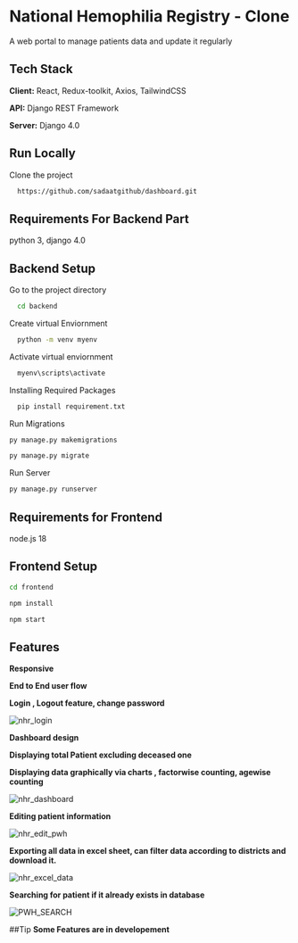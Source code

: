 
# National Hemophilia Registry - Clone

A web portal to manage patients data and update it regularly 


## Tech Stack

**Client:** React, Redux-toolkit, Axios, TailwindCSS

**API:** Django REST Framework

**Server:** Django 4.0

## Run Locally

Clone the project

```bash
  https://github.com/sadaatgithub/dashboard.git
```
## Requirements For Backend Part
python 3,
django 4.0

## Backend Setup
Go to the project directory
```bash
  cd backend
```

Create virtual Enviornment

```bash
  python -m venv myenv
```

Activate virtual enviornment

```bash
  myenv\scripts\activate
```
Installing Required Packages

```bash
  pip install requirement.txt
```
Run Migrations
```bash
py manage.py makemigrations
```
```bash
py manage.py migrate
```
Run Server
```bash
py manage.py runserver
```

## Requirements for Frontend
node.js 18
## Frontend Setup
```bash
cd frontend
```
```bash
npm install
```
```bash
npm start
```

## Features
**Responsive**

**End to End user flow**

**Login , Logout feature, change password**

![nhr_login](https://user-images.githubusercontent.com/69630085/203783931-3c8bd343-5217-47be-bf70-b882b9880bb0.png)




**Dashboard design**


**Displaying total Patient excluding deceased one**

**Displaying data graphically via charts , factorwise counting, agewise counting**

![nhr_dashboard](https://user-images.githubusercontent.com/69630085/203784264-7b9a2d4a-81cc-4a7b-893c-8c3ddd0227d9.png)


**Editing patient information**


![nhr_edit_pwh](https://user-images.githubusercontent.com/69630085/203784713-f00dbfa9-938a-44d9-924f-cae36d2c98a0.png)


**Exporting all data in excel sheet, can filter data according to districts and download it.**

![nhr_excel_data](https://user-images.githubusercontent.com/69630085/203784419-4c3eedf0-8dd6-4f8b-88cf-a7989991076e.png)

**Searching for patient if it already exists in database**


![PWH_SEARCH](https://user-images.githubusercontent.com/69630085/203785073-2ed0f686-40ff-4470-8274-76781d931112.png)


##Tip
**Some Features are in developement**
